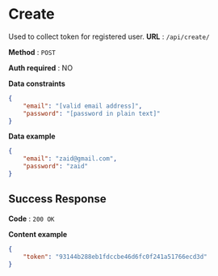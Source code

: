 # Create
Used to collect token for registered user.
**URL** : `/api/create/`

**Method** : `POST`

**Auth required** : NO

**Data constraints**

```json
{
    "email": "[valid email address]",
    "password": "[password in plain text]"
}
```
**Data example**

```json
{
    "email": "zaid@gmail.com",
    "password": "zaid"
}
```

## Success Response

**Code** : `200 OK`

**Content example**

```json
{
    "token": "93144b288eb1fdccbe46d6fc0f241a51766ecd3d"
}
```